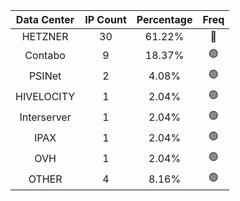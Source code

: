 | Data Center | IP Count | Percentage | Freq |
|:------------:|:--------:|:-----------:|:-----:|
| HETZNER | 30 | 61.22% | 🔴 |
| Contabo | 9 | 18.37% | 🟢 |
| PSINet | 2 | 4.08% | 🟢 |
| HIVELOCITY | 1 | 2.04% | 🟢 |
| Interserver | 1 | 2.04% | 🟢 |
| IPAX | 1 | 2.04% | 🟢 |
| OVH | 1 | 2.04% | 🟢 |
| OTHER | 4 | 8.16% | 🟢 |